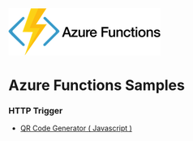 <img src='assets/azurefunctionlogo.png' /> 

 # Azure Functions Samples

### HTTP Trigger
*   [QR Code Generator ( Javascript )](https://github.com/motamed/azure-functions/tree/master/qrcode-generator) 